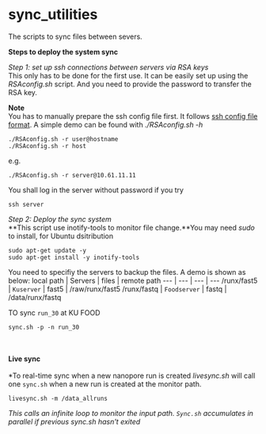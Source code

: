 # sync_utilities
The scripts to sync files between severs.

**Steps to deploy the system sync**

*Step 1: set up ssh connections between servers via RSA keys*<br>
This only has to be done for the first use. It can be easily set up using the *RSAconfig.sh* script. And you need to provide the password to transfer the RSA key.

**Note**<br>
You has to manually prepare the ssh config file first. It follows [ssh config file format](https://man7.org/linux/man-pages/man5/ssh_config.5.html). A simple demo can be found with *./RSAconfig.sh -h*

```
./RSAconfig.sh -r user@hostname
./RSAconfig.sh -r host
```
e.g.
```
./RSAconfig.sh -r server@10.61.11.11
```
You shall log in the server without password if you try
```
ssh server
```

*Step 2: Deploy the sync system*<br>
**This script use inotify-tools to monitor file change.**You may need *sudo* to install, for Ubuntu dsitribution
```
sudo apt-get update -y
sudo apt-get install -y inotify-tools
```

You need to specifiy the servers to backup the files. A demo is shown as below:
local path | Servers | files | remote path
--- | --- | --- | ---
/runx/fast5 | `Kuserver` | fast5 | /raw/runx/fast5
/runx/fastq | `Foodserver` | fastq | /data/runx/fastq

TO sync `run_30` at KU FOOD
```
sync.sh -p -n run_30
```
<br><br>**Live sync**<br><br>
*To real-time sync when a new nanopore run is created
*livesync.sh* will call one `sync.sh` when a new run is created at the monitor path.
```
livesync.sh -m /data_allruns
```
*This calls an infinite loop to monitor the input path. `Sync.sh` accumulates in parallel if previous sync.sh hasn't exited*



